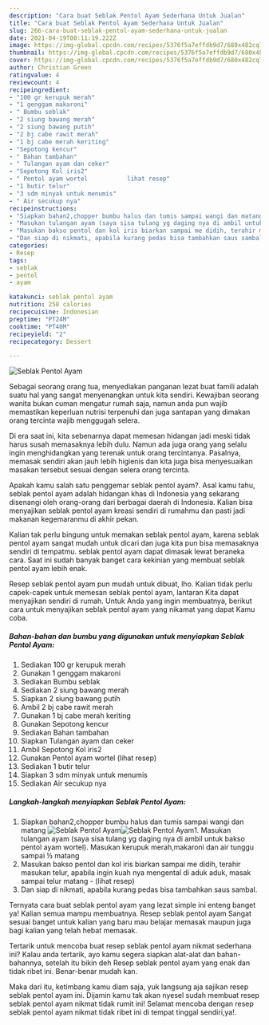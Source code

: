 ```yaml
---
description: "Cara buat Seblak Pentol Ayam Sederhana Untuk Jualan"
title: "Cara buat Seblak Pentol Ayam Sederhana Untuk Jualan"
slug: 266-cara-buat-seblak-pentol-ayam-sederhana-untuk-jualan
date: 2021-04-19T00:11:19.222Z
image: https://img-global.cpcdn.com/recipes/5376f5a7effdb9d7/680x482cq70/seblak-pentol-ayam-foto-resep-utama.jpg
thumbnail: https://img-global.cpcdn.com/recipes/5376f5a7effdb9d7/680x482cq70/seblak-pentol-ayam-foto-resep-utama.jpg
cover: https://img-global.cpcdn.com/recipes/5376f5a7effdb9d7/680x482cq70/seblak-pentol-ayam-foto-resep-utama.jpg
author: Christian Green
ratingvalue: 4
reviewcount: 4
recipeingredient:
- "100 gr kerupuk merah"
- "1 genggam makaroni"
- " Bumbu seblak"
- "2 siung bawang merah"
- "2 siung bawang putih"
- "2 bj cabe rawit merah"
- "1 bj cabe merah keriting"
- "Sepotong kencur"
- " Bahan tambahan"
- " Tulangan ayam dan ceker"
- "Sepotong Kol iris2"
- " Pentol ayam wortel           lihat resep"
- "1 butir telur"
- "3 sdm minyak untuk menumis"
- " Air secukup nya"
recipeinstructions:
- "Siapkan bahan2,chopper bumbu halus dan tumis sampai wangi dan matang"
- "Masukan tulangan ayam (saya sisa tulang yg daging nya di ambil untuk bakso pentol ayam wortel). Masukan kerupuk merah,makaroni dan air tunggu sampai ½ matang"
- "Masukan bakso pentol dan kol iris biarkan sampai me didih, terahir masukan telur, apabila ingin kuah nya mengental di aduk aduk, masak sampai telur matang           (lihat resep)"
- "Dan siap di nikmati, apabila kurang pedas bisa tambahkan saus sambal."
categories:
- Resep
tags:
- seblak
- pentol
- ayam

katakunci: seblak pentol ayam 
nutrition: 258 calories
recipecuisine: Indonesian
preptime: "PT24M"
cooktime: "PT40M"
recipeyield: "2"
recipecategory: Dessert

---
```



![Seblak Pentol Ayam](https://img-global.cpcdn.com/recipes/5376f5a7effdb9d7/680x482cq70/seblak-pentol-ayam-foto-resep-utama.jpg)

Sebagai seorang orang tua, menyediakan panganan lezat buat famili adalah suatu hal yang sangat menyenangkan untuk kita sendiri. Kewajiban seorang  wanita bukan cuman mengatur rumah saja, namun anda pun wajib memastikan keperluan nutrisi terpenuhi dan juga santapan yang dimakan orang tercinta wajib menggugah selera.

Di era  saat ini, kita sebenarnya dapat memesan hidangan jadi meski tidak harus susah memasaknya lebih dulu. Namun ada juga orang yang selalu ingin menghidangkan yang terenak untuk orang tercintanya. Pasalnya, memasak sendiri akan jauh lebih higienis dan kita juga bisa menyesuaikan masakan tersebut sesuai dengan selera orang tercinta. 



Apakah kamu salah satu penggemar seblak pentol ayam?. Asal kamu tahu, seblak pentol ayam adalah hidangan khas di Indonesia yang sekarang disenangi oleh orang-orang dari berbagai daerah di Indonesia. Kalian bisa menyajikan seblak pentol ayam kreasi sendiri di rumahmu dan pasti jadi makanan kegemaranmu di akhir pekan.

Kalian tak perlu bingung untuk memakan seblak pentol ayam, karena seblak pentol ayam sangat mudah untuk dicari dan juga kita pun bisa memasaknya sendiri di tempatmu. seblak pentol ayam dapat dimasak lewat beraneka cara. Saat ini sudah banyak banget cara kekinian yang membuat seblak pentol ayam lebih enak.

Resep seblak pentol ayam pun mudah untuk dibuat, lho. Kalian tidak perlu capek-capek untuk memesan seblak pentol ayam, lantaran Kita dapat menyajikan sendiri di rumah. Untuk Anda yang ingin membuatnya, berikut cara untuk menyajikan seblak pentol ayam yang nikamat yang dapat Kamu coba.

<!--inarticleads1-->

##### Bahan-bahan dan bumbu yang digunakan untuk menyiapkan Seblak Pentol Ayam:

1. Sediakan 100 gr kerupuk merah
1. Gunakan 1 genggam makaroni
1. Sediakan  Bumbu seblak
1. Sediakan 2 siung bawang merah
1. Siapkan 2 siung bawang putih
1. Ambil 2 bj cabe rawit merah
1. Gunakan 1 bj cabe merah keriting
1. Gunakan Sepotong kencur
1. Sediakan  Bahan tambahan
1. Siapkan  Tulangan ayam dan ceker
1. Ambil Sepotong Kol iris2
1. Gunakan  Pentol ayam wortel           (lihat resep)
1. Sediakan 1 butir telur
1. Siapkan 3 sdm minyak untuk menumis
1. Sediakan  Air secukup nya




<!--inarticleads2-->

##### Langkah-langkah menyiapkan Seblak Pentol Ayam:

1. Siapkan bahan2,chopper bumbu halus dan tumis sampai wangi dan matang
<img src="https://img-global.cpcdn.com/steps/d803d81012c2f987/160x128cq70/seblak-pentol-ayam-langkah-memasak-1-foto.jpg" alt="Seblak Pentol Ayam"><img src="https://img-global.cpcdn.com/steps/4e2f3a5712a80fb1/160x128cq70/seblak-pentol-ayam-langkah-memasak-1-foto.jpg" alt="Seblak Pentol Ayam">1. Masukan tulangan ayam (saya sisa tulang yg daging nya di ambil untuk bakso pentol ayam wortel). Masukan kerupuk merah,makaroni dan air tunggu sampai ½ matang
1. Masukan bakso pentol dan kol iris biarkan sampai me didih, terahir masukan telur, apabila ingin kuah nya mengental di aduk aduk, masak sampai telur matang -           (lihat resep)
1. Dan siap di nikmati, apabila kurang pedas bisa tambahkan saus sambal.




Ternyata cara buat seblak pentol ayam yang lezat simple ini enteng banget ya! Kalian semua mampu membuatnya. Resep seblak pentol ayam Sangat sesuai banget untuk kalian yang baru mau belajar memasak maupun juga bagi kalian yang telah hebat memasak.

Tertarik untuk mencoba buat resep seblak pentol ayam nikmat sederhana ini? Kalau anda tertarik, ayo kamu segera siapkan alat-alat dan bahan-bahannya, setelah itu bikin deh Resep seblak pentol ayam yang enak dan tidak ribet ini. Benar-benar mudah kan. 

Maka dari itu, ketimbang kamu diam saja, yuk langsung aja sajikan resep seblak pentol ayam ini. Dijamin kamu tak akan nyesel sudah membuat resep seblak pentol ayam nikmat tidak rumit ini! Selamat mencoba dengan resep seblak pentol ayam nikmat tidak ribet ini di tempat tinggal sendiri,ya!.

